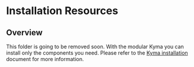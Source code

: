 # Installation Resources

## Overview

This folder is going to be removed soon. With the modular Kyma you can install only the components you need. Please refer to the [Kyma installation](https://kyma-project.io/#/02-get-started/01-quick-install) document for more information.
